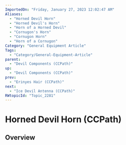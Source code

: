 ```yaml
---
ImportedOn: "Friday, January 27, 2023 12:02:47 AM"
Aliases:
  - "Horned Devil Horn"
  - "Horned Devil's Horn"
  - "Horn of a Horned Devil"
  - "Cornugon's Horn"
  - "Cornugon Horn"
  - "Horn of a Cornugon"
Category: "General Equipment Article"
Tags:
  - "Category/General-Equipment-Article"
parent:
  - "Devil Components (CCPath)"
up:
  - "Devil Components (CCPath)"
prev:
  - "Erinyes Hair (CCPath)"
next:
  - "Ice Devil Antenna (CCPath)"
RWtopicId: "Topic_2281"
---
```

# Horned Devil Horn (CCPath)
## Overview
